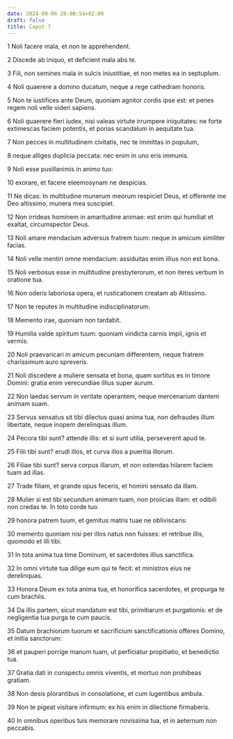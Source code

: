 ```yaml
---
date: 2024-09-06 20:00:54+02:00
draft: false
title: Caput 7
---
```





1 Noli facere mala, et non te apprehendent.

2 Discede ab iniquo, et deficient mala abs te.

3 Fili, non semines mala in sulcis iniustitiae, et non metes ea in septuplum.

4 Noli quaerere a domino ducatum, neque a rege cathedram honoris.

5 Non te iustifices ante Deum, quoniam agnitor cordis ipse est: et penes regem noli velle videri sapiens.

6 Noli quaerere fieri iudex, nisi valeas virtute irrumpere iniquitates: ne forte extimescas faciem potentis, et ponas scandalum in aequitate tua.

7 Non pecces in multitudinem civitatis, nec te immittas in populum,

8 neque alliges duplicia peccata: nec enim in uno eris immunis.

9 Noli esse pusillanimis in animo tuo:

10 exorare, et facere eleemosynam ne despicias.

11 Ne dicas: In multitudine munerum meorum respiciet Deus, et offerente me Deo altissimo, munera mea suscipiet.

12 Non irrideas hominem in amaritudine animae: est enim qui humiliat et exaltat, circumspector Deus.

13 Noli amare mendacium adversus fratrem tuum: neque in amicum similiter facias.

14 Noli velle mentiri omne mendacium: assiduitas enim illius non est bona.

15 Noli verbosus esse in multitudine presbyterorum, et non iteres verbum in oratione tua.

16 Non oderis laboriosa opera, et rusticationem creatam ab Altissimo.

17 Non te reputes in multitudine indisciplinatorum.

18 Memento irae, quoniam non tardabit.

19 Humilia valde spiritum tuum: quoniam vindicta carnis impii, ignis et vermis.

20 Noli praevaricari in amicum pecuniam differentem, neque fratrem charissimum auro spreveris.

21 Noli discedere a muliere sensata et bona, quam sortitus es in timore Domini: gratia enim verecundiae illius super aurum.

22 Non laedas servum in veritate operantem, neque mercenarium dantem animam suam.

23 Servus sensatus sit tibi dilectus quasi anima tua, non defraudes illum libertate, neque inopem derelinquas illum.

24 Pecora tibi sunt? attende illis: et si sunt utilia, perseverent apud te.

25 Filii tibi sunt? erudi illos, et curva illos a pueritia illorum.

26 Filiae tibi sunt? serva corpus illarum, et non ostendas hilarem faciem tuam ad illas.

27 Trade filiam, et grande opus feceris, et homini sensato da illam.

28 Mulier si est tibi secundum animam tuam, non proiicias illam: et odibili non credas te. In toto corde tuo

29 honora patrem tuum, et gemitus matris tuae ne obliviscaris:

30 memento quoniam nisi per illos natus non fuisses: et retribue illis, quomodo et illi tibi.

31 In tota anima tua time Dominum, et sacerdotes illius sanctifica.

32 In omni virtute tua dilige eum qui te fecit: et ministros eius ne derelinquas.

33 Honora Deum ex tota anima tua, et honorifica sacerdotes, et propurga te cum brachiis.

34 Da illis partem, sicut mandatum est tibi, primitiarum et purgationis: et de negligentia tua purga te cum paucis.

35 Datum brachiorum tuorum et sacrificium sanctificationis offeres Domino, et initia sanctorum:

36 et pauperi porrige manum tuam, ut perficiatur propitiatio, et benedictio tua.

37 Gratia dati in conspectu omnis viventis, et mortuo non prohibeas gratiam.

38 Non desis plorantibus in consolatione, et cum lugentibus ambula.

39 Non te pigeat visitare infirmum: ex his enim in dilectione firmaberis.

40 In omnibus operibus tuis memorare novissima tua, et in aeternum non peccabis.

